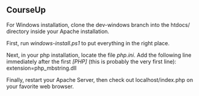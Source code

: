 CourseUp
--------

For Windows installation, clone the dev-windows branch into the htdocs/ directory inside your Apache installation.

First, run *windows-install.ps1* to put everything in the right place.

Next, in your php installation, locate the file *php.ini*. 
Add the following line immediately after the first *[PHP]* (this is probably the very first line):
	extension=php_mbstring.dll

Finally, restart your Apache Server, then check out localhost/index.php on your favorite web browser.